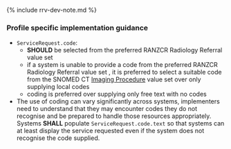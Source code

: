 {% include rrv-dev-note.md %}

### Profile specific implementation guidance
- `ServiceRequest.code`:
  - **SHOULD** be selected from the preferred RANZCR Radiology Referral value set
  - if a system is unable to provide a code from the preferred RANZCR Radiology Referral value set , it is preferred to select a suitable code from the SNOMED CT <a href="https://healthterminologies.gov.au/fhir/ValueSet/imaging-procedure-1">Imaging Procedure</a> value set over only supplying local codes
  - coding is preferred over supplying only free text with no codes
- The use of coding can vary significantly across systems, implementers need to understand that they may encounter codes they do not recognise and be prepared to handle those resources appropriately. Systems **SHALL** populate `ServiceRequest.code.text` so that systems can at least display the service requested even if the system does not recognise the code supplied.
